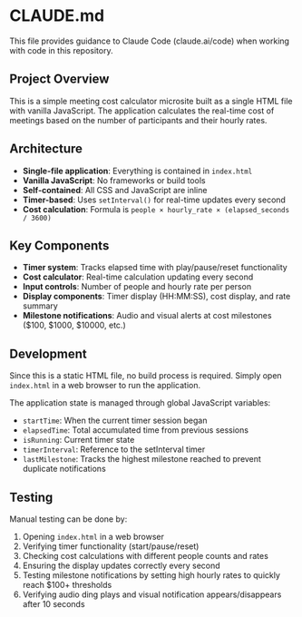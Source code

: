 # CLAUDE.md

This file provides guidance to Claude Code (claude.ai/code) when working with code in this repository.

## Project Overview

This is a simple meeting cost calculator microsite built as a single HTML file with vanilla JavaScript. The application calculates the real-time cost of meetings based on the number of participants and their hourly rates.

## Architecture

- **Single-file application**: Everything is contained in `index.html`
- **Vanilla JavaScript**: No frameworks or build tools
- **Self-contained**: All CSS and JavaScript are inline
- **Timer-based**: Uses `setInterval()` for real-time updates every second
- **Cost calculation**: Formula is `people × hourly_rate × (elapsed_seconds / 3600)`

## Key Components

- **Timer system**: Tracks elapsed time with play/pause/reset functionality
- **Cost calculator**: Real-time calculation updating every second
- **Input controls**: Number of people and hourly rate per person
- **Display components**: Timer display (HH:MM:SS), cost display, and rate summary
- **Milestone notifications**: Audio and visual alerts at cost milestones ($100, $1000, $10000, etc.)

## Development

Since this is a static HTML file, no build process is required. Simply open `index.html` in a web browser to run the application.

The application state is managed through global JavaScript variables:
- `startTime`: When the current timer session began
- `elapsedTime`: Total accumulated time from previous sessions
- `isRunning`: Current timer state
- `timerInterval`: Reference to the setInterval timer
- `lastMilestone`: Tracks the highest milestone reached to prevent duplicate notifications

## Testing

Manual testing can be done by:
1. Opening `index.html` in a web browser
2. Verifying timer functionality (start/pause/reset)
3. Checking cost calculations with different people counts and rates
4. Ensuring the display updates correctly every second
5. Testing milestone notifications by setting high hourly rates to quickly reach $100+ thresholds
6. Verifying audio ding plays and visual notification appears/disappears after 10 seconds
